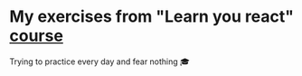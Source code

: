 # My exercises from "Learn you react" [course](https://github.com/kohei-takata/learnyoureact)

Trying to practice every day and fear nothing 🎓
